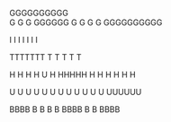 GGGGGGGGGG       
G
G
G   GGGGGG
G        G 
G        G
GGGGGGGGGG

I
I
I
I
I
I
I

TTTTTTT
   T
   T
   T
   T
   T

H   H
H   H
U   H
HHHHH
H   H
H   H
H   H

U    U
U    U
U    U
U    U
U    U
U    U
UUUUUU

BBBB
B   B
B   B
BBBB
B
B
BBBB